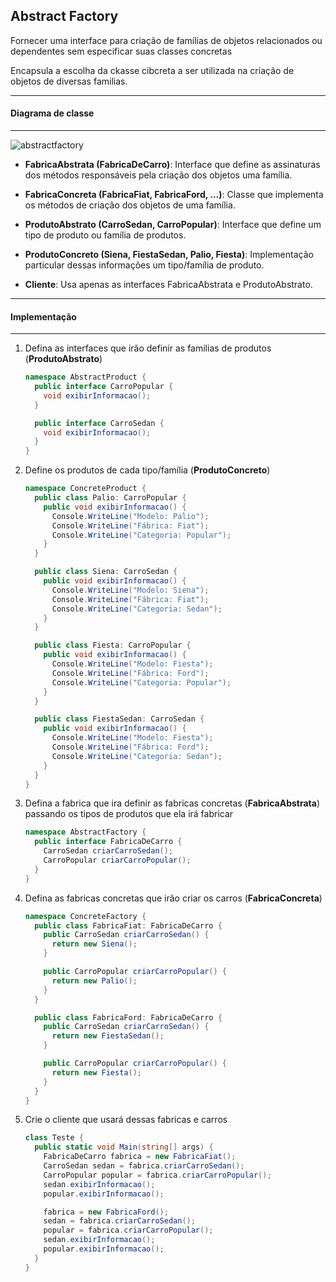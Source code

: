 ## Abstract Factory

Fornecer uma interface para criação de famílias de objetos relacionados ou dependentes sem especificar suas classes concretas

Encapsula a escolha da ckasse cibcreta a ser utilizada na criação de objetos de diversas familias.

***
#### Diagrama de classe
***

![abstractfactory](https://cloud.githubusercontent.com/assets/14116020/26184271/3f08e3ec-3b5a-11e7-9113-02fff283e053.png)

* **FabricaAbstrata (FabricaDeCarro)**: Interface que define as assinaturas dos métodos responsáveis pela criação dos objetos uma família.

* **FabricaConcreta (FabricaFiat, FabricaFord, ...)**: Classe que implementa os métodos de criação dos objetos de uma família.

* **ProdutoAbstrato (CarroSedan, CarroPopular)**: Interface que define um tipo de produto ou família de produtos.

* **ProdutoConcreto (Siena, FiestaSedan, Palio, Fiesta)**: Implementação particular dessas informações um tipo/família de produto.

* **Cliente**: Usa apenas as interfaces FabricaAbstrata e ProdutoAbstrato.

***
#### Implementação
***

1. Defina as interfaces que irão definir as familias de produtos (**ProdutoAbstrato**)

    ```c#
    namespace AbstractProduct {
      public interface CarroPopular {
        void exibirInformacao();
      }
    
      public interface CarroSedan {
        void exibirInformacao();
      }
    }
    ```

2. Define os produtos de cada tipo/família (**ProdutoConcreto**)

    ```c#
    namespace ConcreteProduct {
      public class Palio: CarroPopular {
        public void exibirInformacao() {
          Console.WriteLine("Modelo: Palio");
          Console.WriteLine("Fábrica: Fiat");
          Console.WriteLine("Categoria: Popular");
        }
      }
    
      public class Siena: CarroSedan {
        public void exibirInformacao() {
          Console.WriteLine("Modelo: Siena");
          Console.WriteLine("Fábrica: Fiat");
          Console.WriteLine("Categoria: Sedan");
        }
      }
    
      public class Fiesta: CarroPopular {
        public void exibirInformacao() {
          Console.WriteLine("Modelo: Fiesta");
          Console.WriteLine("Fábrica: Ford");
          Console.WriteLine("Categoria: Popular");
        }
      }
    
      public class FiestaSedan: CarroSedan {
        public void exibirInformacao() {
          Console.WriteLine("Modelo: Fiesta");
          Console.WriteLine("Fábrica: Ford");
          Console.WriteLine("Categoria: Sedan");
        }
      }
    }
    ```

3. Defina a fabrica que ira definir as fabricas concretas (**FabricaAbstrata**) passando os tipos de produtos que ela irá fabricar

    ```c#
    namespace AbstractFactory {
      public interface FabricaDeCarro {
        CarroSedan criarCarroSedan();
        CarroPopular criarCarroPopular();
      }
    }
    ```

4. Defina as fabricas concretas que irão criar os carros (**FabricaConcreta**)

    ```c#
    namespace ConcreteFactory {
      public class FabricaFiat: FabricaDeCarro {
        public CarroSedan criarCarroSedan() {
          return new Siena();
        }
    
        public CarroPopular criarCarroPopular() {
          return new Palio();
        }
      }
    
      public class FabricaFord: FabricaDeCarro {
        public CarroSedan criarCarroSedan() {
          return new FiestaSedan();
        }
    
        public CarroPopular criarCarroPopular() {
          return new Fiesta();
        }
      }
    }
    ```

5. Crie o cliente que usará dessas fabricas e carros

    ```c#
    class Teste {
      public static void Main(string[] args) {
        FabricaDeCarro fabrica = new FabricaFiat();
        CarroSedan sedan = fabrica.criarCarroSedan();
        CarroPopular popular = fabrica.criarCarroPopular();
        sedan.exibirInformacao();
        popular.exibirInformacao();
    
        fabrica = new FabricaFord();
        sedan = fabrica.criarCarroSedan();
        popular = fabrica.criarCarroPopular();
        sedan.exibirInformacao();
        popular.exibirInformacao();
      }
    }
    ``` 
